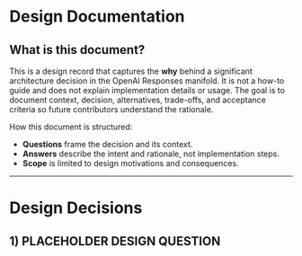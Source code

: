 # Design Documentation
## What is this document?

This is a design record that captures the **why** behind a significant architecture decision in the OpenAI Responses manifold. It is not a how-to guide and does not explain implementation details or usage. The goal is to document context, decision, alternatives, trade-offs, and acceptance criteria so future contributors understand the rationale.

How this document is structured:

* **Questions** frame the decision and its context.
* **Answers** describe the intent and rationale, not implementation steps.
* **Scope** is limited to design motivations and consequences.

---
# Design Decisions

## 1) PLACEHOLDER DESIGN QUESTION
